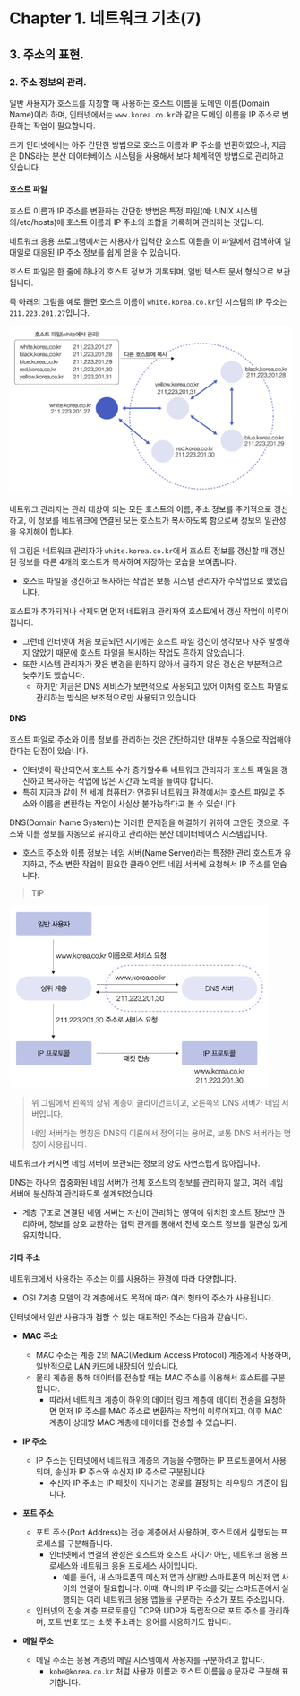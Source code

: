 # Chapter 1. 네트워크 기초(7)

## 3. 주소의 표현.

### 2. 주소 정보의 관리.

일반 사용자가 호스트를 지칭할 때 사용하는 호스트 이름을 도메인 이름(Domain Name)이라 하며, 인터넷에서는 `www.korea.co.kr`과 같은 도메인 이름을 IP 주소로 변환하는 작업이 필요합니다.

초기 인터넷에서는 아주 간단한 방법으로 호스트 이름과 IP 주소를 변환하였으나, 지금은 DNS라는 분산 데이터베이스 시스템을 사용해서 보다 체계적인 방법으로 관리하고 있습니다.

#### 호스트 파일

호스트 이름과 IP 주소를 변환하는 간단한 방법은 특정 파일(예: UNIX 시스템의/etc/hosts)에 호스트 이름과 IP 주소의 조합을 기록하여 관리하는 것입니다.

네트워크 응용 프로그램에서는 사용자가 입력한 호스트 이름을 이 파일에서 검색하여 일대일로 대응된 IP 주소 정보를 쉽게 얻을 수 있습니다.

호스트 파일은 한 줄에 하나의 호스트 정보가 기록되며, 일반 텍스트 문서 형식으로 보관됩니다.

즉 아래의 그림을 예로 들면 호스트 이름이 `white.korea.co.kr`인 시스템의 IP 주소는 `211.223.201.27`입니다.

<img src = "https://github.com/devKobe24/images/blob/main/%E1%84%92%E1%85%A9%E1%84%89%E1%85%B3%E1%84%90%E1%85%B3%E1%84%91%E1%85%A1%E1%84%8B%E1%85%B5%E1%86%AF%E1%84%8B%E1%85%B4%E1%84%87%E1%85%A9%E1%86%A8%E1%84%89%E1%85%A1.png?raw=true">

네트워크 관리자는 관리 대상이 되는 모든 호스트의 이름, 주소 정보를 주기적으로 갱신하고, 이 정보를 네트워크에 연결된 모든 호스트가 복사하도록 함으로써 정보의 일관성을 유지해야 합니다.

위 그림은 네트워크 관리자가 `white.korea.co.kr`에서 호스트 정보를 갱신할 때 갱신된 정보를 다른 4개의 호스트가 복사하여 저장하는 모습을 보여줍니다.
- 호스트 파일을 갱신하고 복사하는 작업은 보통 시스템 관리자가 수작업으로 했었습니다.

호스트가 추가되거나 삭제되면 먼저 네트워크 관리자의 호스트에서 갱신 작업이 이루어집니다.
- 그런데 인터넷이 처음 보급되던 시기에는 호스트 파일 갱신이 생각보다 자주 발생하지 않았기 때문에 호스트 파일을 복사하는 작업도 흔하지 않았습니다.
- 또한 시스템 관리자가 잦은 변경을 원하지 않아서 급하지 않은 갱신은 부분적으로 늦추기도 했습니다.
    - 하지만 지금은 DNS 서비스가 보편적으로 사용되고 있어 이처럼 호스트 파일로 관리하는 방식은 보조적으로만 사용되고 있습니다.

#### DNS

호스트 파일로 주소와 이름 정보를 관리하는 것은 간단하지만 대부분 수동으로 작업해야 한다는 단점이 있습니다.
- 인터넷이 확산되면서 호스트 수가 증가할수록 네트워크 관리자가 호스트 파일을 갱신하고 복사하는 작업에 많은 시간과 노력을 들여야 합니다.
- 특히 지금과 같이 전 세계 컴퓨터가 연결된 네트워크 환경에서는 호스트 파일로 주소와 이름을 변환하는 작업이 사실상 불가능하다고 볼 수 있습니다.

DNS(Domain Name System)는 이러한 문제점을 해결하기 위하여 고안된 것으로, 주소와 이름 정보를 자동으로 유지하고 관리하는 분산 데이터베이스 시스템입니다.
- 호스트 주소와 이름 정보는 네임 서버(Name Server)라는 특정한 관리 호스트가 유지하고, 주소 변환 작업이 필요한 클라이언트 네임 서버에 요청해서 IP 주소를 얻습니다.

> TIP

<img src = "https://github.com/devKobe24/images/blob/main/%E1%84%92%E1%85%A9%E1%84%89%E1%85%B3%E1%84%90%E1%85%B3%E1%84%8B%E1%85%B5%E1%84%85%E1%85%B3%E1%86%B7%E1%84%80%E1%85%AAIP%E1%84%8C%E1%85%AE%E1%84%89%E1%85%A9%E1%84%8B%E1%85%B4%E1%84%87%E1%85%A7%E1%86%AB%E1%84%92%E1%85%AA%E1%86%AB.png?raw=true">

> 위 그림에서 왼쪽의 상위 계층이 클라이언트이고, 오른쪽의 DNS 서버가 네임 서버입니다.
>
> 네임 서버라는 명칭은 DNS의 이론에서 정의되는 용어로, 보통 DNS 서버라는 명칭이 사용됩니다.

네트워크가 커지면 네임 서버에 보관되는 정보의 양도 자연스럽게 많아집니다.

DNS는 하나의 집중화된 네임 서버가 전체 호스트의 정보를 관리하지 않고, 여러 네임 서버에 분산하여 관리하도록 설계되었습니다.
- 계층 구조로 연결된 네임 서버는 자신이 관리하는 영역에 위치한 호스트 정보만 관리하며, 정보를 상호 교환하는 협력 관계를 통해서 전체 호스트 정보를 일관성 있게 유지합니다.

#### 기타 주소

네트워크에서 사용하는 주소는 이를 사용하는 환경에 따라 다양합니다.
- OSI 7계층 모델의 각 계층에서도 목적에 따라 여러 형태의 주소가 사용됩니다.

인터넷에서 일반 사용자가 접할 수 있는 대표적인 주소는 다음과 같습니다.
- **MAC 주소**
    - MAC 주소는 계층 2의 MAC(Medium Access Protocol) 계층에서 사용하며, 일반적으로 LAN 카드에 내장되어 있습니다.
    - 물리 계층을 통해 데이터를 전송할 때는 MAC 주소를 이용해서 호스트를 구분합니다.
        - 따라서 네트워크 계층이 하위의 데이터 링크 계층에 데이터 전송을 요청하면 먼저 IP 주소를 MAC 주소로 변환하는 작업이 이루어지고, 이후 MAC 계층이 상대방 MAC 계층에 데이터를 전송할 수 있습니다.

- **IP 주소**
    - IP 주소는 인터넷에서 네트워크 계층의 기능을 수행하는 IP 프로토콜에서 사용되며, 송신자 IP 주소와 수신자 IP 주소로 구분됩니다.
        - 수신자 IP 주소는 IP 패킷이 지나가는 경로를 결정하는 라우팅의 기준이 됩니다.

- **포트 주소**
    - 포트 주소(Port Address)는 전송 계층에서 사용하며, 호스트에서 실행되는 프로세스를 구분해줍니다.
        - 인터넷에서 연결의 완성은 호스트와 호스트 사이가 아닌, 네트워크 응용 프로세스와 네트워크 응용 프로세스 사이입니다.
            - 예를 들어, 내 스마트폰의 메신저 앱과 상대방 스마트폰의 메신저 앱 사이의 연결이 필요합니다. 이때, 하나의 IP 주소를 갖는 스마트폰에서 실행되는 여러 네트워크 응용 앱들을 구분하는 주소가 포트 주소입니다.
    - 인터넷의 전송 계층 프로토콜인 TCP와 UDP가 독립적으로 포트 주소를 관리하며, 포트 번호 또는 소켓 주소라는 용어를 사용하기도 합니다.

- **메일 주소**
    - 메일 주소는 응용 계층의 메일 시스템에서 사용자를 구분하려고 합니다.
        - `kobe@korea.co.kr` 처럼 사용자 이름과 호스트 이름을 `@` 문자로 구분해 표기합니다.
